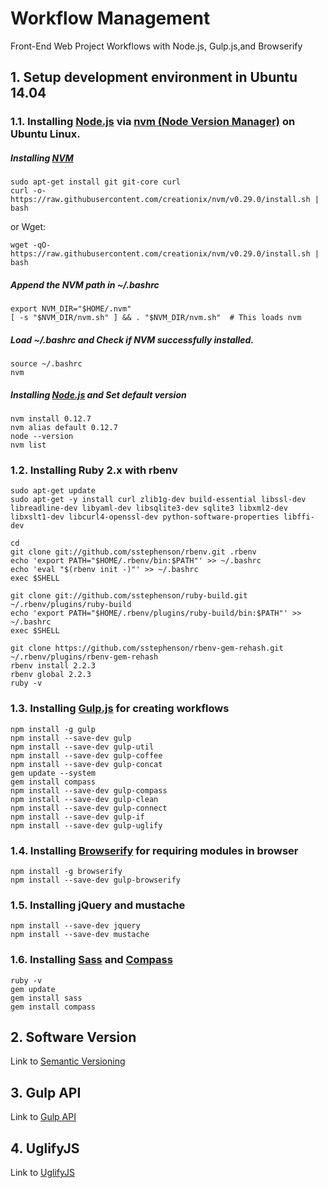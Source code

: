 # Workflow Management
Front-End Web Project Workflows with Node.js, Gulp.js,and Browserify

## 1. Setup development environment in Ubuntu 14.04
### 1.1. Installing [Node.js](https://nodejs.org/en/) via [nvm (Node Version Manager)](https://github.com/creationix/nvm) on Ubuntu Linux.
##### Installing [NVM](https://github.com/creationix/nvm)
```
sudo apt-get install git git-core curl
curl -o- https://raw.githubusercontent.com/creationix/nvm/v0.29.0/install.sh | bash
```
or Wget:
```
wget -qO- https://raw.githubusercontent.com/creationix/nvm/v0.29.0/install.sh | bash
```
##### Append the NVM path in ~/.bashrc
```
export NVM_DIR="$HOME/.nvm"
[ -s "$NVM_DIR/nvm.sh" ] && . "$NVM_DIR/nvm.sh"  # This loads nvm
```
##### Load ~/.bashrc and Check if NVM successfully installed.
```
source ~/.bashrc
nvm
```
##### Installing [Node.js](https://nodejs.org/en/) and Set default version
```
nvm install 0.12.7
nvm alias default 0.12.7
node --version
nvm list
```
### 1.2. Installing Ruby 2.x with rbenv
```
sudo apt-get update
sudo apt-get -y install curl zlib1g-dev build-essential libssl-dev libreadline-dev libyaml-dev libsqlite3-dev sqlite3 libxml2-dev libxslt1-dev libcurl4-openssl-dev python-software-properties libffi-dev
```
```
cd
git clone git://github.com/sstephenson/rbenv.git .rbenv
echo 'export PATH="$HOME/.rbenv/bin:$PATH"' >> ~/.bashrc
echo 'eval "$(rbenv init -)"' >> ~/.bashrc
exec $SHELL
```
```
git clone git://github.com/sstephenson/ruby-build.git ~/.rbenv/plugins/ruby-build
echo 'export PATH="$HOME/.rbenv/plugins/ruby-build/bin:$PATH"' >> ~/.bashrc
exec $SHELL
```
```
git clone https://github.com/sstephenson/rbenv-gem-rehash.git ~/.rbenv/plugins/rbenv-gem-rehash
rbenv install 2.2.3
rbenv global 2.2.3
ruby -v
```
### 1.3. Installing [Gulp.js](http://gulpjs.com/) for creating workflows
```
npm install -g gulp
npm install --save-dev gulp
npm install --save-dev gulp-util
npm install --save-dev gulp-coffee
npm install --save-dev gulp-concat
gem update --system
gem install compass
npm install --save-dev gulp-compass
npm install --save-dev gulp-clean
npm install --save-dev gulp-connect
npm install --save-dev gulp-if
npm install --save-dev gulp-uglify
```
### 1.4. Installing [Browserify](http://browserify.org/) for requiring modules in browser
```
npm install -g browserify
npm install --save-dev gulp-browserify
```
### 1.5. Installing jQuery and mustache
```
npm install --save-dev jquery
npm install --save-dev mustache
```
### 1.6. Installing [Sass](http://sass-lang.com/) and [Compass](http://compass-style.org/)
```
ruby -v
gem update
gem install sass
gem install compass
```
## 2. Software Version
Link to [Semantic Versioning](http://semver.org/)
## 3. Gulp API
Link to [Gulp API](https://github.com/gulpjs/gulp/blob/master/docs/API.md)
## 4. UglifyJS
Link to [UglifyJS](https://github.com/mishoo/UglifyJS) 
